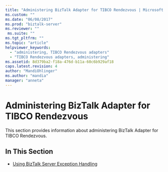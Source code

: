 ```yaml
---
title: "Administering BizTalk Adapter for TIBCO Rendezvous | Microsoft Docs"
ms.custom: ""
ms.date: "06/08/2017"
ms.prod: "biztalk-server"
ms.reviewer: ""
 ms.suite: ""
ms.tgt_pltfrm: ""
ms.topic: "article"
helpviewer_keywords: 
  - "administering, TIBCO Rendezvous adapters"
  - "TIBCO Rendezvous adapters, administering"
ms.assetid: 8d379ba2-f18a-476d-b11a-60c6b929af18
caps.latest.revision: 4
author: "MandiOhlinger"
ms.author: "mandia"
manager: "anneta"
---
```

# Administering BizTalk Adapter for TIBCO Rendezvous
This section provides information about administering BizTalk Adapter for TIBCO Rendezvous.  
  
## In This Section  
  
-   [Using BizTalk Server Exception Handling](../core/using-biztalk-server-exception-handling4.md)